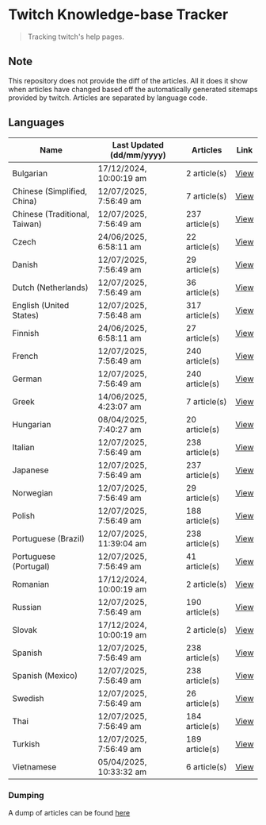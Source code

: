 # Twitch Knowledge-base Tracker
> Tracking twitch's help pages. 

## Note
This repository does not provide the diff of the articles. All it does it show when articles have changed based
off the automatically generated sitemaps provided by twitch. Articles are separated by language code.

## Languages

| Name                          | Last Updated (dd/mm/yyyy) | Articles       | Link                   |
|-------------------------------|---------------------------|----------------|------------------------|
| Bulgarian                     | 17/12/2024, 10:00:19 am   | 2 article(s)   | [View](docs/bg.md)     |
| Chinese (Simplified, China)   | 12/07/2025, 7:56:49 am    | 7 article(s)   | [View](docs/zh_CN.md)  |
| Chinese (Traditional, Taiwan) | 12/07/2025, 7:56:49 am    | 237 article(s) | [View](docs/zh_TW.md)  |
| Czech                         | 24/06/2025, 6:58:11 am    | 22 article(s)  | [View](docs/cs.md)     |
| Danish                        | 12/07/2025, 7:56:49 am    | 29 article(s)  | [View](docs/da.md)     |
| Dutch (Netherlands)           | 12/07/2025, 7:56:49 am    | 36 article(s)  | [View](docs/nl_NL.md)  |
| English (United States)       | 12/07/2025, 7:56:48 am    | 317 article(s) | [View](docs/en_US.md)  |
| Finnish                       | 24/06/2025, 6:58:11 am    | 27 article(s)  | [View](docs/fi.md)     |
| French                        | 12/07/2025, 7:56:49 am    | 240 article(s) | [View](docs/fr.md)     |
| German                        | 12/07/2025, 7:56:49 am    | 240 article(s) | [View](docs/de.md)     |
| Greek                         | 14/06/2025, 4:23:07 am    | 7 article(s)   | [View](docs/el.md)     |
| Hungarian                     | 08/04/2025, 7:40:27 am    | 20 article(s)  | [View](docs/hu.md)     |
| Italian                       | 12/07/2025, 7:56:49 am    | 238 article(s) | [View](docs/it.md)     |
| Japanese                      | 12/07/2025, 7:56:49 am    | 237 article(s) | [View](docs/ja.md)     |
| Norwegian                     | 12/07/2025, 7:56:49 am    | 29 article(s)  | [View](docs/no.md)     |
| Polish                        | 12/07/2025, 7:56:49 am    | 188 article(s) | [View](docs/pl.md)     |
| Portuguese (Brazil)           | 12/07/2025, 11:39:04 am   | 238 article(s) | [View](docs/pt_BR.md)  |
| Portuguese (Portugal)         | 12/07/2025, 7:56:49 am    | 41 article(s)  | [View](docs/pt_PT.md)  |
| Romanian                      | 17/12/2024, 10:00:19 am   | 2 article(s)   | [View](docs/ro.md)     |
| Russian                       | 12/07/2025, 7:56:49 am    | 190 article(s) | [View](docs/ru.md)     |
| Slovak                        | 17/12/2024, 10:00:19 am   | 2 article(s)   | [View](docs/sk.md)     |
| Spanish                       | 12/07/2025, 7:56:49 am    | 238 article(s) | [View](docs/es.md)     |
| Spanish (Mexico)              | 12/07/2025, 7:56:49 am    | 238 article(s) | [View](docs/es_MX.md)  |
| Swedish                       | 12/07/2025, 7:56:49 am    | 26 article(s)  | [View](docs/sv.md)     |
| Thai                          | 12/07/2025, 7:56:49 am    | 184 article(s) | [View](docs/th.md)     |
| Turkish                       | 12/07/2025, 7:56:49 am    | 189 article(s) | [View](docs/tr.md)     |
| Vietnamese                    | 05/04/2025, 10:33:32 am   | 6 article(s)   | [View](docs/vi.md)     |

### Dumping
A dump of articles can be found [here](docs/RAW.md)